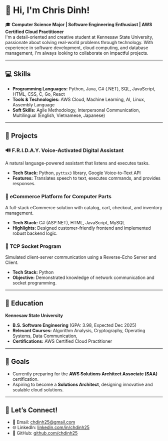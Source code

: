 
# 👋 Hi, I'm Chris Dinh!

🎓 **Computer Science Major | Software Engineering Enthusiast | AWS Certified Cloud Practitioner**  
I'm a detail-oriented and creative student at Kennesaw State University, passionate about solving real-world problems through technology. 
With experience in software development, cloud computing, and database management, I'm always looking to collaborate on impactful projects.

---

## 💻 **Skills**
- **Programming Languages:** Python, Java, C# (.NET), SQL, JavaScript, HTML, CSS, C, Go, React  
- **Tools & Technologies:** AWS Cloud, Machine Learning, AI, Linux, Assembly Language  
- **Soft Skills:** Agile Methodology, Interpersonal Communication, Multilingual (English, Vietnamese, Japanese)

---

## 🚀 **Projects**
### 🔊 **F.R.I.D.A.Y. Voice-Activated Digital Assistant**
A natural language-powered assistant that listens and executes tasks.  
- **Tech Stack:** Python, `pyttsx3` library, Google Voice-to-Text API  
- **Features:** Translates speech to text, executes commands, and provides responses.  

### 🛒 **eCommerce Platform for Computer Parts**
A full-stack eCommerce solution with catalog, cart, checkout, and inventory management.  
- **Tech Stack:** C# (ASP.NET), HTML, JavaScript, MySQL  
- **Highlights:** Designed customer-friendly frontend and implemented robust backend logic.  

### 📡 **TCP Socket Program**
Simulated client-server communication using a Reverse-Echo Server and Client.  
- **Tech Stack:** Python  
- **Objective:** Demonstrated knowledge of network communication and socket programming.  

---

## 🌟 **Education**
**Kennesaw State University**  
- **B.S. Software Engineering** (GPA: 3.98, Expected Dec 2025)  
- **Relevant Courses:** Algorithm Analysis, Cryptography, Operating Systems, Data Communication,   
- **Certifications:** AWS Certified Cloud Practitioner  

---

## 🎯 **Goals**
- Currently preparing for the **AWS Solutions Architect Associate (SAA)** certification.  
- Aspiring to become a **Solutions Architect**, designing innovative and scalable cloud solutions.  

---

## 💬 **Let’s Connect!**
- 📧 Email: [chdinh25@gmail.com](mailto:chdinh25@gmail.com)  
- 🌐 LinkedIn: [linkedin.com/in/chdinh25](https://www.linkedin.com/in/chdinh25/)  
- 🔗 GitHub: [github.com/chdinh25](https://github.com/chdinh25)  

